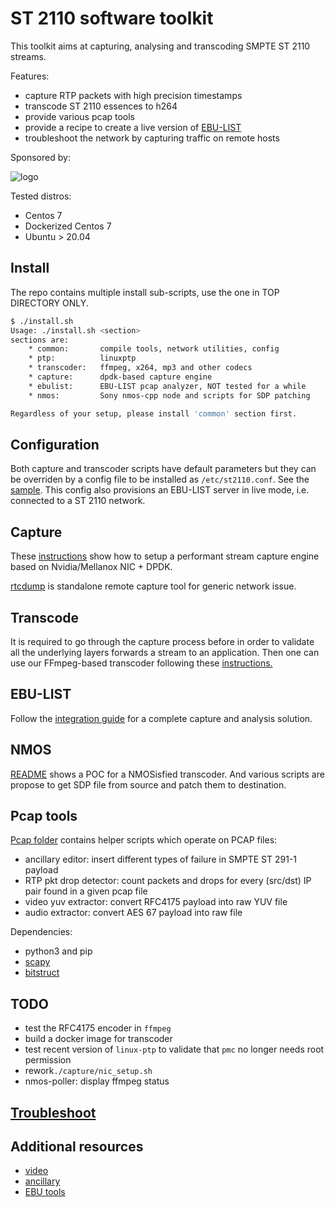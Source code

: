 # ST 2110 software toolkit

This toolkit aims at capturing, analysing and transcoding SMPTE ST 2110 streams.

Features:

* capture RTP packets with high precision timestamps
* transcode ST 2110 essences to h264
* provide various pcap tools
* provide a recipe to create a live version of [EBU-LIST](https://tech.ebu.ch/list)
* troubleshoot the network by capturing traffic on remote hosts

Sponsored by:

![logo](https://site-cbc.radio-canada.ca/site/annual-reports/2014-2015/_images/about/services/cbc-radio-canada.png)

Tested distros:

* Centos 7
* Dockerized Centos 7
* Ubuntu > 20.04

## Install

The repo contains multiple install sub-scripts, use the one in TOP
DIRECTORY ONLY.

```sh
$ ./install.sh
Usage: ./install.sh <section>
sections are:
    * common:       compile tools, network utilities, config
    * ptp:          linuxptp
    * transcoder:   ffmpeg, x264, mp3 and other codecs
    * capture:      dpdk-based capture engine
    * ebulist:      EBU-LIST pcap analyzer, NOT tested for a while
    * nmos:         Sony nmos-cpp node and scripts for SDP patching

Regardless of your setup, please install 'common' section first.
```

## Configuration

Both capture and transcoder scripts have default parameters but they can
be overriden by a config file to be installed as `/etc/st2110.conf`.
See the [sample](./config/st2110.conf). This config also provisions an
EBU-LIST server in live mode, i.e. connected to a ST 2110 network.

## Capture

These [instructions](./capture/README.md)
show how to setup a performant stream capture engine based on Nvidia/Mellanox NIC + DPDK.

[rtcdump](./capture/rtcpdump.sh) is standalone remote capture tool for
generic network issue.

## Transcode

It is required to go through the capture process before in order to
validate all the underlying layers forwards a stream to an application.
Then one can use our FFmpeg-based transcoder following these
[instructions.](./transcoder/README.md)

## EBU-LIST

Follow the [integration guide](./ebu-list/README.md) for a complete capture and analysis solution.

## NMOS

[README](./nmos/README.md) shows a POC for a NMOSisfied transcoder. And
various scripts are propose to get SDP file from source and patch them
to destination.

## Pcap tools

[Pcap folder](./pcap) contains helper scripts which operate on PCAP files:

* ancillary editor: insert different types of failure in SMPTE ST 291-1 payload
* RTP pkt drop detector: count packets and drops for every (src/dst) IP pair found in a given pcap file
* video yuv extractor: convert RFC4175 payload into raw YUV file
* audio extractor: convert AES 67 payload into raw file

Dependencies:

* python3 and pip
* [scapy](https://scapy.net/)
* [bitstruct](https://pypi.org/project/bitstruct/)

## TODO

* test the RFC4175 encoder in `ffmpeg`
* build a docker image for transcoder
* test recent version of `linux-ptp` to validate that `pmc` no longer needs root permission
* rework`./capture/nic_setup.sh`
* nmos-poller: display ffmpeg status

## [Troubleshoot](./doc/troubleshoot.md)

## Additional resources

* [video](https://github.com/FOXNEOAdvancedTechnology/smpte2110-20-dissector)
* [ancillary](https://github.com/FOXNEOAdvancedTechnology/smpte2110-40-dissector)
* [EBU tools](https://github.com/ebu/smpte2110-analyzer)
